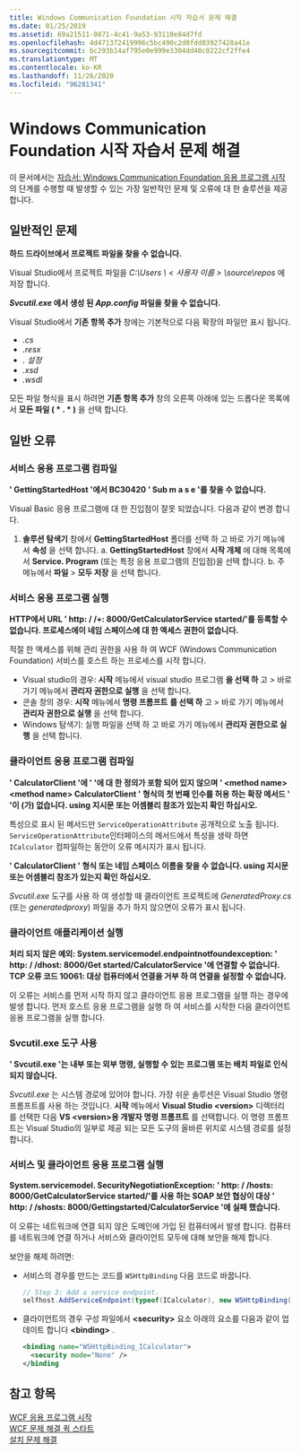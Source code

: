 ```yaml
---
title: Windows Communication Foundation 시작 자습서 문제 해결
ms.date: 01/25/2019
ms.assetid: 69a21511-0871-4c41-9a53-93110e84d7fd
ms.openlocfilehash: 4d471372419996c5bc490c2d0fdd83927428a41e
ms.sourcegitcommit: bc293b14af795e0e999e3304dd40c0222cf2ffe4
ms.translationtype: MT
ms.contentlocale: ko-KR
ms.lasthandoff: 11/26/2020
ms.locfileid: "96281341"
---
```

# <a name="troubleshoot-the-get-started-with-windows-communication-foundation-tutorials"></a>Windows Communication Foundation 시작 자습서 문제 해결

이 문서에서는 [자습서: Windows Communication Foundation 응용 프로그램 시작](getting-started-tutorial.md)의 단계를 수행할 때 발생할 수 있는 가장 일반적인 문제 및 오류에 대 한 솔루션을 제공 합니다.
  
## <a name="common-problems"></a>일반적인 문제

**하드 드라이브에서 프로젝트 파일을 찾을 수 없습니다.**

 Visual Studio에서 프로젝트 파일을 *C:\Users \\ &lt; 사용자 이름 &gt; \source\repos* 에 저장 합니다.  

***Svcutil.exe* 에서 생성 된 *App.config* 파일을 찾을 수 없습니다.**

 Visual Studio에서 **기존 항목 추가** 창에는 기본적으로 다음 확장의 파일만 표시 됩니다.

- *.cs*
- *.resx*
- *. 설정*
- *.xsd*
- *.wsdl*

모든 파일 형식을 표시 하려면 **기존 항목 추가** 창의 오른쪽 아래에 있는 드롭다운 목록에서 **모든 파일 ( \* . \* )** 을 선택 합니다.  
  
## <a name="common-errors"></a>일반 오류

### <a name="compile-the-service-application"></a>서비스 응용 프로그램 컴파일

**' GettingStartedHost '에서 BC30420 ' Sub m a s e '를 찾을 수 없습니다.**

Visual Basic 응용 프로그램에 대 한 진입점이 잘못 되었습니다. 다음과 같이 변경 합니다.

   1. **솔루션 탐색기** 창에서 **GettingStartedHost** 폴더를 선택 하 고 바로 가기 메뉴에서 **속성** 을 선택 합니다.
    a. **GettingStartedHost** 창에서 **시작 개체** 에 대해 목록에서 **Service. Program** (또는 특정 응용 프로그램의 진입점)을 선택 합니다.
    b. 주 메뉴에서 **파일**  >  **모두 저장** 을 선택 합니다.

### <a name="run-the-service-application"></a>서비스 응용 프로그램 실행

**HTTP에서 URL ' http: \/ /+: 8000/GetCalculatorService started/'를 등록할 수 없습니다. 프로세스에이 네임 스페이스에 대 한 액세스 권한이 없습니다.**

 적절 한 액세스를 위해 관리 권한을 사용 하 여 WCF (Windows Communication Foundation) 서비스를 호스트 하는 프로세스를 시작 합니다.

- Visual studio의 경우: **시작** 메뉴에서 visual studio 프로그램 **을 선택 하** 고  >  바로 가기 메뉴에서 **관리자 권한으로 실행** 을 선택 합니다.
- 콘솔 창의 경우: **시작** 메뉴에서 **명령 프롬프트** **를 선택 하** 고  >  바로 가기 메뉴에서 **관리자 권한으로 실행** 을 선택 합니다.
- Windows 탐색기: 실행 파일을 선택 하 고 바로 가기 메뉴에서 **관리자 권한으로 실행** 을 선택 합니다.

### <a name="compile-the-client-application"></a>클라이언트 응용 프로그램 컴파일

**' CalculatorClient '에 ' '에 대 한 정의가 포함 되어 있지 않으며 ' \<method name> \<method name> CalculatorClient ' 형식의 첫 번째 인수를 허용 하는 확장 메서드 ' '이 (가) 없습니다. using 지시문 또는 어셈블리 참조가 있는지 확인 하십시오.**  

특성으로 표시 된 메서드만 `ServiceOperationAttribute` 공개적으로 노출 됩니다. `ServiceOperationAttribute`인터페이스의 메서드에서 특성을 생략 하면 `ICalculator` 컴파일하는 동안이 오류 메시지가 표시 됩니다.  

**' CalculatorClient ' 형식 또는 네임 스페이스 이름을 찾을 수 없습니다. using 지시문 또는 어셈블리 참조가 있는지 확인 하십시오.**

 *Svcutil.exe* 도구를 사용 하 여 생성할 때 클라이언트 프로젝트에 *GeneratedProxy.cs* (또는 *generatedproxy*) 파일을 추가 하지 않으면이 오류가 표시 됩니다.  

### <a name="run-the-client-application"></a>클라이언트 애플리케이션 실행

**처리 되지 않은 예외: System.servicemodel.endpointnotfoundexception: ' http: \/ /dhost: 8000/Get started/CalculatorService '에 연결할 수 없습니다. TCP 오류 코드 10061: 대상 컴퓨터에서 연결을 거부 하 여 연결을 설정할 수 없습니다.**

이 오류는 서비스를 먼저 시작 하지 않고 클라이언트 응용 프로그램을 실행 하는 경우에 발생 합니다. 먼저 호스트 응용 프로그램을 실행 하 여 서비스를 시작한 다음 클라이언트 응용 프로그램을 실행 합니다.

### <a name="use-the-svcutilexe-tool"></a>Svcutil.exe 도구 사용

**' Svcutil.exe '는 내부 또는 외부 명령, 실행할 수 있는 프로그램 또는 배치 파일로 인식 되지 않습니다.**

 *Svcutil.exe* 는 시스템 경로에 있어야 합니다. 가장 쉬운 솔루션은 Visual Studio 명령 프롬프트를 사용 하는 것입니다. **시작** 메뉴에서 **Visual Studio \<version>** 디렉터리를 선택한 다음 **VS \<version>용 개발자 명령 프롬프트** 를 선택합니다. 이 명령 프롬프트는 Visual Studio의 일부로 제공 되는 모든 도구의 올바른 위치로 시스템 경로를 설정 합니다.  
  
### <a name="run-the-service-and-client-applications"></a>서비스 및 클라이언트 응용 프로그램 실행

**System.servicemodel. SecurityNegotiationException: ' http: \/ /hosts: 8000/GetCalculatorService started/'를 사용 하는 SOAP 보안 협상이 대상 ' http: \/ /shosts: 8000/Gettingstarted/CalculatorService '에 실패 했습니다.**  

이 오류는 네트워크에 연결 되지 않은 도메인에 가입 된 컴퓨터에서 발생 합니다. 컴퓨터를 네트워크에 연결 하거나 서비스와 클라이언트 모두에 대해 보안을 해제 합니다.

보안을 해제 하려면:

- 서비스의 경우를 만드는 코드를 `WSHttpBinding` 다음 코드로 바꿉니다.  
  
    ```csharp
    // Step 3: Add a service endpoint.
    selfhost.AddServiceEndpoint(typeof(ICalculator), new WSHttpBinding(SecurityMode.None), "CalculatorService");  
    ```

- 클라이언트의 경우 구성 파일에서 **\<security>** 요소 아래의 요소를 다음과 같이 업데이트 합니다 **\<binding>** .  
  
    ```xml
    <binding name="WSHttpBinding_ICalculator">
      <security mode="None" />
    </binding
    ```  

## <a name="see-also"></a>참고 항목  

 [WCF 응용 프로그램 시작](getting-started-tutorial.md)  
 [WCF 문제 해결 퀵 스타트](wcf-troubleshooting-quickstart.md)  
 [설치 문제 해결](troubleshooting-setup-issues.md)
